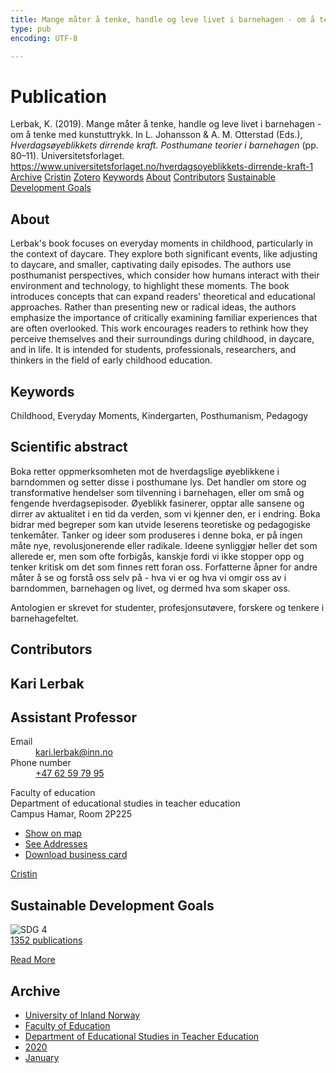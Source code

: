 ```yaml
---
title: Mange måter å tenke, handle og leve livet i barnehagen - om å tenke med kunstuttrykk
type: pub
encoding: UTF-8

---
```

<h1>Publication</h1>
<article id="csl-bib-container-2MCKSLJ5" class="csl-bib-container">
  <div class="csl-bib-body"> <div class="csl-entry">Lerbak, K. (2019). Mange måter å tenke, handle og leve livet i barnehagen - om å tenke med kunstuttrykk. In L. Johansson &#38; A. M. Otterstad (Eds.), <i>Hverdagsøyeblikkets dirrende kraft. Posthumane teorier i barnehagen</i> (pp. 80–11). Universitetsforlaget. <a href="https://www.universitetsforlaget.no/hverdagsoyeblikkets-dirrende-kraft-1">https://www.universitetsforlaget.no/hverdagsoyeblikkets-dirrende-kraft-1</a></div> </div>
  <div class="csl-bib-buttons">
    <a href="#taxonomy-article-2MCKSLJ5" alt="archive" class="csl-bib-button">Archive</a>
    <a href="https://app.cristin.no/results/show.jsf?id=1767599" alt="Cristin" class="csl-bib-button">Cristin</a>
    <a href="http://zotero.org/groups/5881554/items/2MCKSLJ5" alt="Zotero" class="csl-bib-button">Zotero</a>
    <a href="#keywords-article-2MCKSLJ5" alt="keywords" class="csl-bib-button">Keywords</a>
    <a href="#about-article-2MCKSLJ5" alt="about_pub" class="csl-bib-button">About</a>
    <a href="#contributors-article-2MCKSLJ5" alt="contributors" class="csl-bib-button">Contributors</a>
    <a href="#sdg-article-2MCKSLJ5" alt="sdg" class="csl-bib-button">Sustainable Development Goals</a>
  </div>
  <div id="csl-bib-meta-container-2MCKSLJ5"></div>
</article>
<div id="csl-bib-meta-2MCKSLJ5" class="csl-bib-meta">
  <article id="about-article-2MCKSLJ5" class="about_pub-article">
    <h1>About</h1>
    Lerbak's book focuses on everyday moments in childhood, particularly in the context of daycare. They explore both significant events, like adjusting to daycare, and smaller, captivating daily episodes. The authors use posthumanist perspectives, which consider how humans interact with their environment and technology, to highlight these moments. The book introduces concepts that can expand readers' theoretical and educational approaches. Rather than presenting new or radical ideas, the authors emphasize the importance of critically examining familiar experiences that are often overlooked. This work encourages readers to rethink how they perceive themselves and their surroundings during childhood, in daycare, and in life. It is intended for students, professionals, researchers, and thinkers in the field of early childhood education.
  </article>
  <article id="keywords-article-2MCKSLJ5" class="keywords-article">
    <h1>Keywords</h1>
    Childhood, Everyday Moments, Kindergarten, Posthumanism, Pedagogy
  </article>
  <article id="abstract-article-2MCKSLJ5" class="abstract-article">
    <h1>Scientific abstract</h1>
    Boka retter oppmerksomheten mot de hverdagslige øyeblikkene i barndommen og setter disse i posthumane lys. Det handler om store og transformative hendelser som tilvenning i barnehagen, eller om små og fengende hverdagsepisoder. Øyeblikk fasinerer, opptar alle sansene og dirrer av aktualitet i en tid da verden, som vi kjenner den, er i endring. Boka bidrar med begreper som kan utvide leserens teoretiske og pedagogiske tenkemåter. 
Tanker og ideer som produseres i denne boka, er på ingen måte nye, revolusjonerende eller radikale. Ideene synliggjør heller det som allerede er, men som ofte forbigås, kanskje fordi vi ikke stopper opp og tenker kritisk om det som finnes rett foran oss. Forfatterne åpner for andre måter å se og forstå oss selv på - hva vi er og hva vi omgir oss av i barndommen, barnehagen og livet, og dermed hva som skaper oss. 
 
Antologien er skrevet for studenter, profesjonsutøvere, forskere og tenkere i barnehagefeltet.
  </article>
  <article id="contributors-article-2MCKSLJ5" class="contributors-article">
    <h1>Contributors</h1>
    <div class="personas"> <div class="vrtx-hinn-person-card"> <div class="photo"> <i class="lar la-user-circle missing-person"></i> </div> <div class="info"> <hgroup><h1>Kari Lerbak</h1> <h2>Assistant Professor</h2> </hgroup><dl> <dt>Email</dt> <dd> <a href="mailto:kari.lerbak@inn.no">kari.lerbak@inn.no</a> </dd> <dt>Phone number</dt> <dd><a href="tel:+4762597995"> +47 62 59 79 95 </a></dd> </dl> <p> Faculty of education<br> Department of educational studies in teacher education<br> Campus Hamar, Room 2P225 </p> <ul class="vrtx-hinn-links"> <li><a href="https://www.google.com/maps?q=60.796004,11.072099">Show on map</a></li> <li><a href="https://www.inn.no/english/find-an-employee/kari-lerbak.html#vrtx-hinn-addresses">See Addresses</a></li> <li><a href="https://www.inn.no/english/find-an-employee/kari-lerbak.html?vrtx=vcf">Download business card</a></li> </ul> </div> </div> <a href="https://app.cristin.no/persons/show.jsf?id=1146334" alt="Cristin URL" class="personas-cristin">Cristin</a> </div>
  </article>
  <article id="sdg-article-2MCKSLJ5" class="sdg-article">
    <h1>Sustainable Development Goals</h1>
    <div class="sdg-container"><div id="sdg4" class="sdg">
        <img src="{{< params subfolder >}}images/sdg/sdg04_en.png" class="image" alt="SDG 4">
        <div class="sdg-overlay">
          <a href="/en/archive/?key=?sdg=4#archive" class="sdg-publication-count"><span>1352</span> publications</a>
          <p><a href="https://sdgs.un.org/goals/goal4" class="sdg-read-more">Read More</a></p>
        </div>
      </div></div>
  </article>
  <article id="taxonomy-article-2MCKSLJ5" class="taxonomy-article">
    <h1>Archive</h1>
    <ul>
      <li>
        <a href="/en/archive/?key=3DCRN523">University of Inland Norway</a>
      </li>
      <li>
        <a href="/en/archive/?key=WYNZA47F">Faculty of Education</a>
      </li>
      <li>
        <a href="/en/archive/?key=BKPR6TE7">Department of Educational Studies in Teacher Education</a>
      </li>
      <li>
        <a href="/en/archive/?key=IWMPJHCA">2020</a>
      </li>
      <li>
        <a href="/en/archive/?key=I5ABLFU6">January</a>
      </li>
    </ul>
  </article>
</div>
